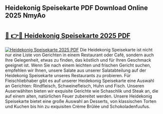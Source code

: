 ## Heidekonig Speisekarte PDF Download Online 2025 NmyAo

# <h2><a href="http://gc5hhp.nevu.top/?p=Heidekonig+Speisekarte">🔗 👉🔴 Heidekonig Speisekarte 2025 PDF</a></h2>

[![Heidekonig Speisekarte 2025 PDF](https://i.imgur.com/dBaPXMq.png)](http://gc5hhp.nevu.top/?p=Heidekonig+Speisekarte)
Die Heidekonig Speisekarte ist nicht nur eine Liste von Gerichten in einem Restaurant oder Café, sondern auch Ihre Gelegenheit, etwas zu finden, das köstlich und für Ihren Geschmack geeignet ist. Wenn Sie nach einem leichten und frischen Gericht suchen, empfehlen wir Ihnen, unsere Salate aus unserer Salatabteilung auf der Heidekonig Speisekarte unseres Restaurants zu probieren. Für Fleischliebhaber gibt es auf unserer Heidekonig Speisekarte eine Auswahl an Gerichten: Rindfleisch, Schweinefleisch, Huhn und Fisch. Unseren Auserwählten bieten wir exquisite Gerichte wie Schaschlik und Steak an, die auf einem alten, natürlichen Feuer zubereitet werden. Unsere Heidekonig Speisekarte bietet eine große Auswahl an Desserts, von klassischen Torten und Kuchen bis hin zu exquisiten Crème Brûlée und Schokoladenfuufus.
